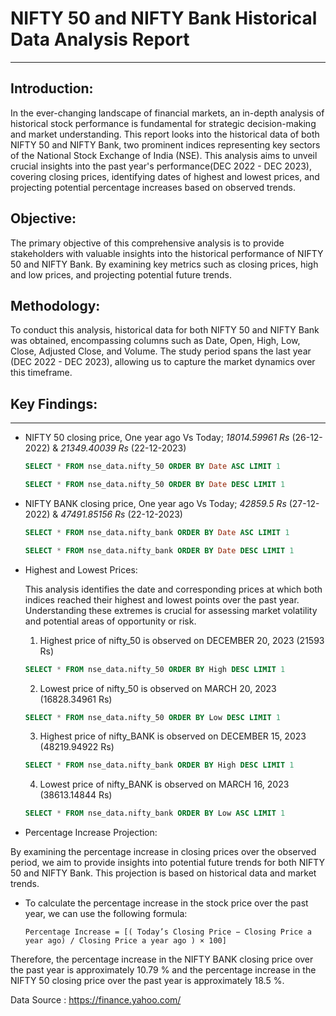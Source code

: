 
# NIFTY 50 and NIFTY Bank Historical Data Analysis Report
---

## Introduction:

In the ever-changing landscape of financial markets, an in-depth analysis of historical stock performance is fundamental for strategic decision-making and market understanding. This report looks into the historical data of both NIFTY 50 and NIFTY Bank, two prominent indices representing key sectors of the National Stock Exchange of India (NSE). This analysis aims to unveil crucial insights into the past year's performance(DEC 2022 - DEC 2023), covering closing prices, identifying dates of highest and lowest prices, and projecting potential percentage increases based on observed trends.

## Objective:

The primary objective of this comprehensive analysis is to provide stakeholders with valuable insights into the historical performance of NIFTY 50 and NIFTY Bank. By examining key metrics such as closing prices, high and low prices, and projecting potential future trends.

## Methodology:

To conduct this analysis, historical data for both NIFTY 50 and NIFTY Bank was obtained, encompassing columns such as Date, Open, High, Low, Close, Adjusted Close, and Volume. The study period spans the last year (DEC 2022 - DEC 2023), allowing us to capture the market dynamics over this timeframe.

## Key Findings:
---

- NIFTY 50 closing price, One year ago Vs Today; *18014.59961 Rs* (26-12-2022) & *21349.40039 Rs* (22-12-2023)
   
   ```SQL
   SELECT * FROM nse_data.nifty_50 ORDER BY Date ASC LIMIT 1
   ```
   ```SQL
   SELECT * FROM nse_data.nifty_50 ORDER BY Date DESC LIMIT 1
   ```

- NIFTY BANK closing price, One year ago Vs Today; *42859.5 Rs* (27-12-2022) & *47491.85156 Rs* (22-12-2023)
   
   ```SQL
   SELECT * FROM nse_data.nifty_bank ORDER BY Date ASC LIMIT 1
   ```
   ```SQL
   SELECT * FROM nse_data.nifty_bank ORDER BY Date DESC LIMIT 1
   ```
- Highest and Lowest Prices:

   This analysis identifies the date and corresponding prices at which both indices reached their highest and lowest points over the past year. Understanding these       extremes is crucial for assessing market volatility and potential areas of opportunity or risk.

   1. Highest price of nifty_50 is observed on DECEMBER 20, 2023 (21593 Rs)
      
   ```SQL
   SELECT * FROM nse_data.nifty_50 ORDER BY High DESC LIMIT 1
   ```
   2. Lowest price of nifty_50 is observed on MARCH 20, 2023 (16828.34961 Rs)
      
   ```SQL
   SELECT * FROM nse_data.nifty_50 ORDER BY Low DESC LIMIT 1
   ```
   3. Highest price of nifty_BANK is observed on DECEMBER 15, 2023 (48219.94922 Rs)
      
   ```SQL
   SELECT * FROM nse_data.nifty_bank ORDER BY High DESC LIMIT 1
   ```
   4. Lowest price of nifty_BANK is observed on MARCH 16, 2023 (38613.14844 Rs)
      
   ```SQL
   SELECT * FROM nse_data.nifty_bank ORDER BY Low ASC LIMIT 1
   ```

- Percentage Increase Projection:
  
By examining the percentage increase in closing prices over the observed period, we aim to provide insights into potential future trends for both NIFTY 50 and         NIFTY Bank. This projection is based on historical data and market trends.

  - To calculate the percentage increase in the stock price over the past year, we can use the following formula:

    ```
    Percentage Increase = [( Today’s Closing Price − Closing Price a year ago) / Closing Price a year ago ) × 100]
    ```
Therefore, the percentage increase in the NIFTY BANK closing price over the past year is approximately 10.79 % and the percentage increase in the NIFTY 50 closing     price over the past year is approximately 18.5 %.

Data Source : https://finance.yahoo.com/

